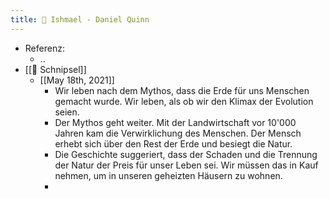 ```yaml
---
title: 💭 Ishmael - Daniel Quinn
---
```


- Referenz:
  - ..
- [[💭 Schnipsel]]
  - [[May 18th, 2021]]
    - Wir leben nach dem Mythos, dass die Erde für uns Menschen gemacht wurde. Wir leben, als ob wir den Klimax der Evolution seien.
    - Der Mythos geht weiter. Mit der Landwirtschaft vor 10'000 Jahren kam die Verwirklichung des Menschen. Der Mensch erhebt sich über den Rest der Erde und besiegt die Natur.
    - Die Geschichte suggeriert, dass der Schaden und die Trennung der Natur der Preis für unser Leben sei. Wir müssen das in Kauf nehmen, um in unseren geheizten Häusern zu wohnen.
    -